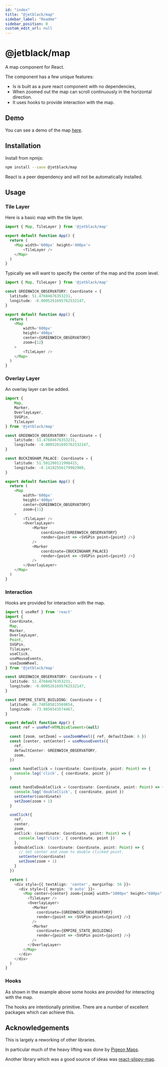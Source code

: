 ```yaml
---
id: "index"
title: "@jetblack/map"
sidebar_label: "Readme"
sidebar_position: 0
custom_edit_url: null
---
```


# @jetblack/map

A map component for React.

The component has a few unique features:

* Is is built as a pure react component with no dependencies,
* When zoomed out the map can scroll continuously in the horizontal direction.
* It uses hooks to provide interaction with the map.

## Demo

You can see a demo of the map [here](https://rob-blackbourn.github.io/jetblack-example-map/).

## Installation

Install from npmjs:

```bash
npm install --save @jetblack/map
```

React is a peer dependency and will not be automatically installed.

## Usage

### Tile Layer

Here is a basic map with the tile layer.

```typescript
import { Map, TileLayer } from '@jetblack/map'

export default function App() {
  return (
    <Map width='600px' height='400px'>
        <TileLayer />
    </Map>
  )
}
```

Typically we will want to specify the center of the map and the zoom level.

```typescript
import { Map, TileLayer } from '@jetblack/map'

const GREENWICH_OBSERVATORY: Coordinate = {
  latitude: 51.47684676353231,
  longitude: -0.0005261695762532147,
}

export default function App() {
  return (
    <Map
        width='600px'
        height='400px'
        center={GREENWICH_OBSERVATORY}
        zoom={12}
    >
        <TileLayer />
    </Map>
  )
}
```

### Overlay Layer

An overlay layer can be added.

```typescript
import {
    Map,
    Marker,
    OverlayLayer,
    SVGPin,
    TileLayer
} from '@jetblack/map'

const GREENWICH_OBSERVATORY: Coordinate = {
    latitude: 51.47684676353231,
    longitude: -0.0005261695762532147,
}

const BUCKINGHAM_PALACE: Coordinate = {
    latitude: 51.501200111998415,
    longitude: -0.14182556179982908,
}

export default function App() {
  return (
    <Map
        width='600px'
        height='400px'
        center={GREENWICH_OBSERVATORY}
        zoom={11}
    >
        <TileLayer />
        <OverlayLayer>
            <Marker
                coordinate={GREENWICH_OBSERVATORY}
                render={point => <SVGPin point={point} />}
            />
            <Marker
                coordinate={BUCKINGHAM_PALACE}
                render={point => <SVGPin point={point} />}
            />
        </OverlayLayer>
    </Map>
  )
}
```

### Interaction

Hooks are provided for interaction with the map.

```typescript
import { useRef } from 'react'
import {
  Coordinate,
  Map,
  Marker,
  OverlayLayer,
  Point,
  SVGPin,
  TileLayer,
  useClick,
  useMouseEvents,
  useZoomWheel,
} from '@jetblack/map'

const GREENWICH_OBSERVATORY: Coordinate = {
  latitude: 51.47684676353231,
  longitude: -0.0005261695762532147,
}

const EMPIRE_STATE_BUILDING: Coordinate = {
  latitude: 40.748585815569854,
  longitude: -73.9856543574467,
}

export default function App() {
  const ref = useRef<HTMLDivElement>(null)

  const [zoom, setZoom] = useZoomWheel({ ref, defaultZoom: 6 })
  const [center, setCenter] = useMouseEvents({
    ref,
    defaultCenter: GREENWICH_OBSERVATORY,
    zoom,
  })

  const handleClick = (coordinate: Coordinate, point: Point) => {
    console.log('click', { coordinate, point })
  }

  const handleDoubleClick = (coordinate: Coordinate, point: Point) => {
    console.log('doubleClick', { coordinate, point })
    setCenter(coordinate)
    setZoom(zoom + 1)
  }

  useClick({
    ref,
    center,
    zoom,
    onClick: (coordinate: Coordinate, point: Point) => {
      console.log('click', { coordinate, point })
    },
    onDoubleClick: (coordinate: Coordinate, point: Point) => {
      // Set center and zoom to double clicked point.
      setCenter(coordinate)
      setZoom(zoom + 1)
    }
  })

  return (
    <div style={{ textAlign: 'center', marginTop: 50 }}>
      <div style={{ margin: '0 auto' }}>
        <Map center={center} zoom={zoom} width="1000px" height="600px" ref={ref}>
          <TileLayer />
          <OverlayLayer>
            <Marker
              coordinate={GREENWICH_OBSERVATORY}
              render={point => <SVGPin point={point} />}
            />
            <Marker
              coordinate={EMPIRE_STATE_BUILDING}
              render={point => <SVGPin point={point} />}
            />
          </OverlayLayer>
        </Map>
      </div>
    </div>
  )
}
```

### Hooks

As shown in the example above some hooks are provided for interacting with the map.

The hooks are intentionally primitive. There are a number of excellent packages
which can achieve this.

## Acknowledgements

This is largely a reworking of other libraries.

In particular much of the heavy lifting was done by [Pigeon Maps](https://github.com/mariusandra/pigeon-maps).

Another library which was a good source of ideas was [react-slippy-map](https://github.com/gaswelder/react-slippy-map).
